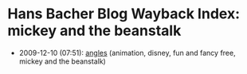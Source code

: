 # Hans Bacher Blog Wayback Index: mickey and the beanstalk

* 2009-12-10 (07:51): [angles](https://web.archive.org/web/https://one1more2time3.wordpress.com/2009/12/10/angles/) (animation, disney, fun and fancy free, mickey and the beanstalk)